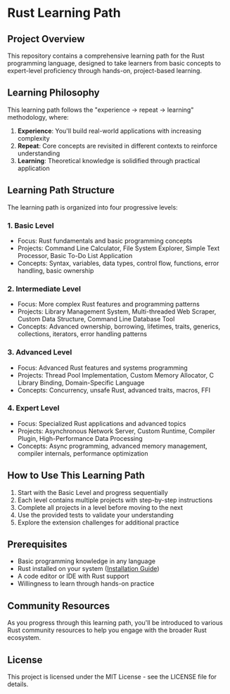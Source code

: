 # Rust Learning Path

## Project Overview

This repository contains a comprehensive learning path for the Rust programming language, designed to take learners from basic concepts to expert-level proficiency through hands-on, project-based learning.

## Learning Philosophy

This learning path follows the "experience -> repeat -> learning" methodology, where:

1. **Experience**: You'll build real-world applications with increasing complexity
2. **Repeat**: Core concepts are revisited in different contexts to reinforce understanding
3. **Learning**: Theoretical knowledge is solidified through practical application

## Learning Path Structure

The learning path is organized into four progressive levels:

### 1. Basic Level
- Focus: Rust fundamentals and basic programming concepts
- Projects: Command Line Calculator, File System Explorer, Simple Text Processor, Basic To-Do List Application
- Concepts: Syntax, variables, data types, control flow, functions, error handling, basic ownership

### 2. Intermediate Level
- Focus: More complex Rust features and programming patterns
- Projects: Library Management System, Multi-threaded Web Scraper, Custom Data Structure, Command Line Database Tool
- Concepts: Advanced ownership, borrowing, lifetimes, traits, generics, collections, iterators, error handling patterns

### 3. Advanced Level
- Focus: Advanced Rust features and systems programming
- Projects: Thread Pool Implementation, Custom Memory Allocator, C Library Binding, Domain-Specific Language
- Concepts: Concurrency, unsafe Rust, advanced traits, macros, FFI

### 4. Expert Level
- Focus: Specialized Rust applications and advanced topics
- Projects: Asynchronous Network Server, Custom Runtime, Compiler Plugin, High-Performance Data Processing
- Concepts: Async programming, advanced memory management, compiler internals, performance optimization

## How to Use This Learning Path

1. Start with the Basic Level and progress sequentially
2. Each level contains multiple projects with step-by-step instructions
3. Complete all projects in a level before moving to the next
4. Use the provided tests to validate your understanding
5. Explore the extension challenges for additional practice

## Prerequisites

- Basic programming knowledge in any language
- Rust installed on your system ([Installation Guide](https://www.rust-lang.org/tools/install))
- A code editor or IDE with Rust support
- Willingness to learn through hands-on practice

## Community Resources

As you progress through this learning path, you'll be introduced to various Rust community resources to help you engage with the broader Rust ecosystem.

## License

This project is licensed under the MIT License - see the LICENSE file for details.